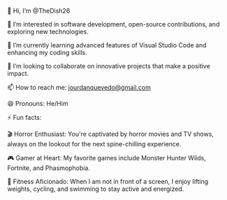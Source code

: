 👋 Hi, I’m @TheDish26

👀 I’m interested in software development, open-source contributions, and exploring new technologies.

🌱 I’m currently learning advanced features of Visual Studio Code and enhancing my coding skills.

💞️ I’m looking to collaborate on innovative projects that make a positive impact.

📫 How to reach me: jourdanquevedo@gmail.com

😄 Pronouns: He/Him

⚡ Fun facts: 

🎬 Horror Enthusiast: You're captivated by horror movies and TV shows, always on the lookout for the next spine-chilling experience.​

🎮 Gamer at Heart: My favorite games include Monster Hunter Wilds, Fortnite, and Phasmophobia.​

💪 Fitness Aficionado: When I am not in front of a screen, I enjoy lifting weights, cycling, and swimming to stay active and energized.​

